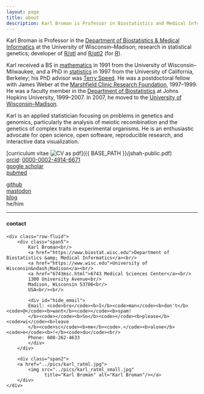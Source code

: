 ```yaml
---
layout: page
title: about
description: Karl Broman is Professor in Biostatistics and Medical Informatics at University of Wisconsin - Madison; research in statistical genetics
---
```


Karl Broman is Professor in the
[Department of Biostatistics &amp; Medical Informatics](https://www.biostat.wisc.edu)
at the University of Wisconsin&ndash;Madison;
research in statistical genetics; developer of
[R/qtl](https://rqtl.org) and [R/qtl2](https://kbroman.org/qtl2) (for
[R](https://www.r-project.org)).

Karl received a BS in [mathematics](https://uwm.edu/math)
in 1991 from the
University of Wisconsin&ndash;Milwaukee, and a
PhD in [statistics](https://statistics.berkeley.edu) in 1997 from the
University of California, Berkeley; his PhD advisor was
[Terry Speed](https://www.wehi.edu.au/people/terry-speed).
He was a postdoctoral fellow with James Weber at the
[Marshfield Clinic Research Foundation](https://www.marshfieldresearch.org),
1997&ndash;1999. He
was a faculty member in the [Department of Biostatistics](https://publichealth.jhu.edu/departments/biostatistics)
at Johns
Hopkins University, 1999&ndash;2007. In 2007, he moved to the
[University of Wisconsin&ndash;Madison](https://www.wisc.edu).

Karl is an applied statistician focusing on problems in genetics and
genomics, particularly the analysis of meiotic recombination and the
genetics of complex traits in experimental organisms.
He is an enthusiastic advocate for open science, open software,
reproducible research, and interactive data visualization.

[curriculum vitae ![CV as pdf](icons16/pdf-icon.png)]({{ BASE_PATH }}/jshah-public.pdf)<br/>
[orcid](https://orcid.org): [0000-0002-4914-6671](https://orcid.org/0000-0002-4914-6671)<br/>
[google scholar](https://scholar.google.com/citations?sortby=pubdate&hl=en&user=42tCp5UAAAAJ&view_op=list_works)<br/>
[pubmed](https://pubmed.ncbi.nlm.nih.gov/?term=broman+kw)<br/>
<!-- [impactstory](https://impactstory.org/u/0000-0002-4914-6671)<br/> -->
[github](https://github.com/kbroman)<br/>
<a rel="me" href="https://fosstodon.org/@kbroman">mastodon</a><br/>
[blog](https://kbroman.org/blog/) <br/>
he/him

---

<div class="container">
<h4><a name="contact"></a>contact</h4>

    <div class="row-fluid">
        <div class="span5">
            Karl Broman<br/>
            <a href="https://www.biostat.wisc.edu">Department of Biostatistics &amp; Medical Informatics</a><br/>
            <a href="https://www.wisc.edu">University of Wisconsin&ndash;Madison</a><br/>
            <a href="6743msc.html">6743 Medical Sciences Center</a><br/>
            1300 University Avenue<br/>
            Madison, Wisconsin 53706<br/>
            USA<br/><br/>

            <div id="hide_email">
            Email: <code>bro</code><b>I</b><code>man</code><b>don't</b><code>@</code><b>want</b><code></code><b>spam!
            </b><code></code><b>So</b><code></code><b>please</b><code>wi</code><b>leave
            </b><code>sc</code><b>me</b><code>.</code><b>alone</b><code>e</code><b>!</b><code>du</code><br/>
            Phone: 608-262-4633
            </div>
        </div>

        <div class="span2">
        <a href="../pics/karl_ratml.jpg">
            <img src="../pics/karl_ratml_small.jpg"
                  title="Karl Broman" alt="Karl Broman"/></a>
        </div>
    </div>
</div>
